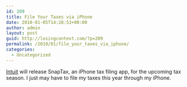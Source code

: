 ```yaml
---
id: 209
title: File Your Taxes via iPhone
date: 2010-01-05T14:28:53+00:00
author: admin
layout: post
guid: http://losingcontext.com/?p=209
permalink: /2010/01/file_your_taxes_via_iphone/
categories:
  - Uncategorized
---
```

<div class="video">
</div>

[Intuit](http://www.intuit.com) will release SnapTax, an iPhone tax filing app, for the upcoming tax season. I just may have to file my taxes this year through my iPhone.
